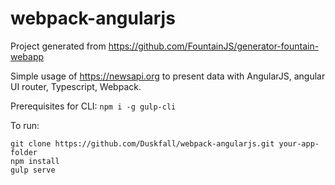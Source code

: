 # webpack-angularjs

Project generated from https://github.com/FountainJS/generator-fountain-webapp

Simple usage of https://newsapi.org to present data with AngularJS, angular UI router, Typescript, Webpack.

Prerequisites for CLI:
`npm i -g gulp-cli`

To run:

````
git clone https://github.com/Duskfall/webpack-angularjs.git your-app-folder
npm install
gulp serve
````
